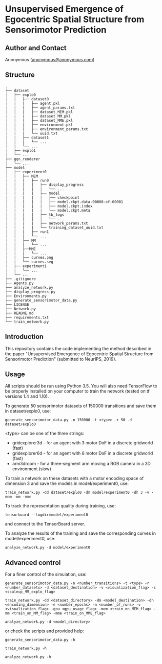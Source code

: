 # Unsupervised Emergence of Egocentric Spatial Structure from Sensorimotor Prediction

## Author and Contact
Anonymous (anonymous@anonymous.com)

## Structure
```
.
├── dataset
|   ├── explo0
|   |   ├── dataset0
|   |   |   ├── agent.pkl
|   |   |   ├── agent_params.txt
|   |   |   ├── dataset_MEM.pkl
|   |   |   ├── dataset_MM.pkl
|   |   |   ├── dataset_MME.pkl
|   |   |   ├── environment.pkl
|   |   |   ├── environment_params.txt
|   |   |   └── uuid.txt
|   |   ├── dataset1
|   |   |   └── ...
|   |   └── ...
|   ├── explo1
|   └── ...
├── gqn_renderer
|   └── ...
├── model
|   ├── experiment0
|   |   ├── MEM
|   |   |   ├── run0
|   |   |   |   ├── display_progress
|   |   |   |   |   └── ...
|   |   |   |   ├── model
|   |   |   |   |   ├── checkpoint
|   |   |   |   |   ├── model.ckpt.data-00000-of-00001
|   |   |   |   |   ├── model.ckpt.index
|   |   |   |   |   └── model.ckpt.meta
|   |   |   |   ├── tb_logs
|   |   |   |   |   └── ...
|   |   |   |   ├── network_params.txt
|   |   |   |   └── training_dataset_uuid.txt
|   |   |   ├── run1
|   |   |   └── ...
|   |   ├── MM
|   |   |   └── ...
|   |   ├──MME
|   |   |   └── ...
|   |   ├── curves.png
|   |   └── curves.svg
|   ├── experiment1
|   |   └── ...
|   └── ...
├── .gitignore
├── Agents.py
├── analyze_network.py
├── display_progress.py
├── Environments.py
├── generate_sensorimotor_data.py
├── LICENSE
├── Network.py
├── README.md
├── requirements.txt
└── train_network.py
```


## Introduction

This repository contains the code implementing the method described in the paper
"Unsupervised Emergence of Egocentric Spatial Structure from Sensorimotor
Prediction" (submitted to NeurIPS, 2019).


## Usage

All scripts should be run using Python 3.5. You will also need TensorFlow to be properly
installed on your computer to train the network (tested on tf versions 1.4 and 1.10).


To generate 50 sensorimotor datasets of 150000 transitions and save them in dataset/explo0, use:
```
generate_sensorimotor_data.py -n 150000 -t <type> -r 50 -d dataset/explo0
```
\<type\> can be one of the three strings:

* gridexplorer3d - for an agent with 3 motor DoF in a discrete gridworld (fast)
* gridexplorer6d - for an agent with 6 motor DoF in a discrete gridworld (fast)
* arm3droom - for a three-segment arm moving a RGB camera in a 3D environment (slow)


To train a network on these datasets with a motor encoding space of dimension 3 and save the models in model/experiment0, use:
```
train_network.py -dd dataset/explo0 -dm model/experiment0 -dh 3 -v -mem -mm -mme
```

To track the representation quality during training, use:
```
tensorboard --logdir=model/experiment0
```
and connect to the TensorBoard server.

To analyze the results of the training and save the corresponding curves in model/experiment0, use:
```
analyze_network.py -d model/experiment0
```


## Advanced control

For a finer control of the simulation, use:
```
generate_sensorimotor_data.py -n <number_transitions> -t <type> -r <number_datasets> -d <dataset_destination> -v <visualization_flag> -s <scaleup_MM_explo_flag>

train_network.py -dd <dataset_directory> -dm <model_destination> -dh <encoding_dimension> -e <number_epochs> -n <number_of_runs> -v <visualization_flag> -gpu <gpu_usage_flag> -mem <train_on_MEM_flag> -mm <train_on_MM_flag> -mme <train_on_MME_flag>

analyze_network.py -d <model_directory>
```
or check the scripts and provided help:
```
generate_sensorimotor_data.py -h

train_network.py -h

analyze_network.py -h
```